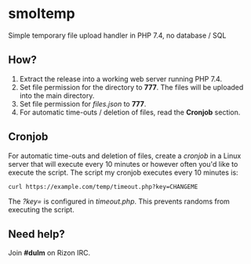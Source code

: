 # smoltemp
Simple temporary file upload handler in PHP 7.4, no database / SQL

## How?

1. Extract the release into a working web server running PHP 7.4. 
2. Set file permission for the directory to **777**. The files will be uploaded into the main directory.
3. Set file permission for *files.json* to **777**. 
4. For automatic time-outs / deletion of files, read the **Cronjob** section. 

## Cronjob
For automatic time-outs and deletion of files, create a *cronjob* in a Linux server that will execute every 10 minutes or however often you'd like to execute the script.
The script my cronjob executes every 10 minutes is:
```
curl https://example.com/temp/timeout.php?key=CHANGEME
```
The *?key=* is configured in *timeout.php*. This prevents randoms from executing the script. 

## Need help?
Join **#dulm** on Rizon IRC.
